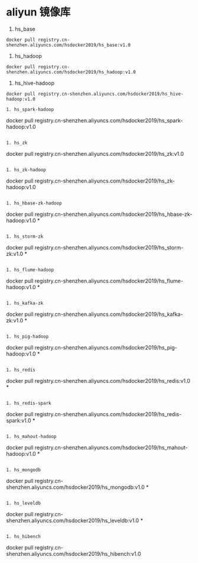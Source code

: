 # aliyun 镜像库
1. hs_base
```
docker pull registry.cn-shenzhen.aliyuncs.com/hsdocker2019/hs_base:v1.0
```

1. hs_hadoop
```
docker pull registry.cn-shenzhen.aliyuncs.com/hsdocker2019/hs_hadoop:v1.0 
```

1. hs_hive-hadoop
```
docker pull registry.cn-shenzhen.aliyuncs.com/hsdocker2019/hs_hive-hadoop:v1.0  

1. hs_spark-hadoop
```
docker pull registry.cn-shenzhen.aliyuncs.com/hsdocker2019/hs_spark-hadoop:v1.0
```

1. hs_zk
```
docker pull registry.cn-shenzhen.aliyuncs.com/hsdocker2019/hs_zk:v1.0
```

1. hs_zk-hadoop
```
docker pull registry.cn-shenzhen.aliyuncs.com/hsdocker2019/hs_zk-hadoop:v1.0
```

1. hs_hbase-zk-hadoop
```
docker pull registry.cn-shenzhen.aliyuncs.com/hsdocker2019/hs_hbase-zk-hadoop:v1.0 *
```

1. hs_storm-zk
```
docker pull registry.cn-shenzhen.aliyuncs.com/hsdocker2019/hs_storm-zk:v1.0 *
```

1. hs_flume-hadoop
```
docker pull registry.cn-shenzhen.aliyuncs.com/hsdocker2019/hs_flume-hadoop:v1.0 *
```

1. hs_kafka-zk
```
docker pull registry.cn-shenzhen.aliyuncs.com/hsdocker2019/hs_kafka-zk:v1.0 *
```

1. hs_pig-hadoop
```
docker pull registry.cn-shenzhen.aliyuncs.com/hsdocker2019/hs_pig-hadoop:v1.0 *
```

1. hs_redis
```
docker pull registry.cn-shenzhen.aliyuncs.com/hsdocker2019/hs_redis:v1.0 *
```

1. hs_redis-spark
```
docker pull registry.cn-shenzhen.aliyuncs.com/hsdocker2019/hs_redis-spark:v1.0 *
```

1. hs_mahout-hadoop
```
docker pull registry.cn-shenzhen.aliyuncs.com/hsdocker2019/hs_mahout-hadoop:v1.0 *
```

1. hs_mongodb
```
docker pull registry.cn-shenzhen.aliyuncs.com/hsdocker2019/hs_mongodb:v1.0 *
```

1. hs_leveldb
```
docker pull registry.cn-shenzhen.aliyuncs.com/hsdocker2019/hs_leveldb:v1.0 *
```

1. hs_hibench
```
docker pull registry.cn-shenzhen.aliyuncs.com/hsdocker2019/hs_hibench:v1.0
